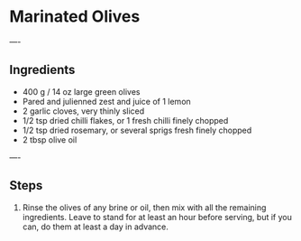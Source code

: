 # Marinated Olives


—-

## Ingredients

* 400 g / 14 oz large green olives
* Pared and julienned zest and juice of 1 lemon
* 2 garlic cloves, very thinly sliced
* 1/2 tsp dried chilli flakes, or 1 fresh chilli finely chopped
* 1/2 tsp dried rosemary, or several sprigs fresh finely chopped
* 2 tbsp olive oil

—-

## Steps

1.  Rinse the olives of any brine or oil, then mix with all the remaining ingredients. Leave to stand for at least an hour before serving, but if you can, do them at least a day in advance.